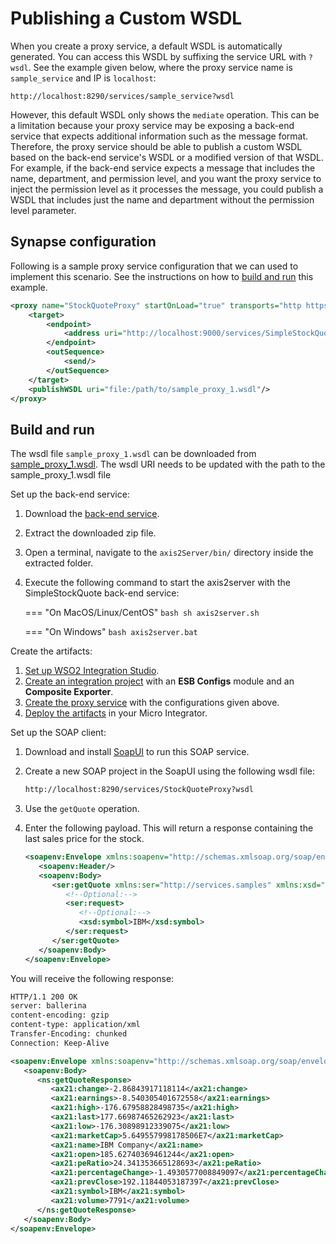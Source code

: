# Publishing a Custom WSDL
When you create a proxy service, a default WSDL is automatically
generated. You can access this WSDL by suffixing the service URL
with `?wsdl`. See the example given below, where the proxy service name is
`sample_service` and IP is `localhost`:

`http://localhost:8290/services/sample_service?wsdl`

However, this default WSDL only shows the `mediate`
operation. This can be a limitation because your proxy service may be
exposing a back-end service that expects additional information such as
the message format. Therefore, the proxy service should be able to
publish a custom WSDL based on the back-end service's WSDL or a modified
version of that WSDL. For example, if the back-end service expects a
message that includes the name, department, and permission level, and
you want the proxy service to inject the permission level as it
processes the message, you could publish a WSDL that includes just the
name and department without the permission level parameter.
    
## Synapse configuration
Following is a sample proxy service configuration that we can used to implement this scenario. See the instructions on how to [build and run](#build-and-run) this example.

```xml
<proxy name="StockQuoteProxy" startOnLoad="true" transports="http https" xmlns="http://ws.apache.org/ns/synapse">
    <target>
        <endpoint>
            <address uri="http://localhost:9000/services/SimpleStockQuoteService"/>
        </endpoint>
        <outSequence>
            <send/>
        </outSequence>
    </target>
    <publishWSDL uri="file:/path/to/sample_proxy_1.wsdl"/>
</proxy>
```

## Build and run

The wsdl file `sample_proxy_1.wsdl` can be downloaded from  [sample_proxy_1.wsdl](https://github.com/wso2-docs/WSO2_EI/blob/master/samples-protocol-switching/sample_proxy_1.wsdl). 
The wsdl URI needs to be updated with the path to the sample_proxy_1.wsdl file

Set up the back-end service:

1. Download the [back-end service](https://github.com/wso2-docs/WSO2_EI/blob/master/Back-End-Service/axis2Server.zip).
2. Extract the downloaded zip file.
3. Open a terminal, navigate to the `axis2Server/bin/` directory inside the extracted folder.
4. Execute the following command to start the axis2server with the SimpleStockQuote back-end service:
   
    === "On MacOS/Linux/CentOS"
         ```bash
         sh axis2server.sh
         ```
          
    === "On Windows"
         ```bash
         axis2server.bat
         ```

Create the artifacts:

1. [Set up WSO2 Integration Studio]({{base_path}}/integrate/develop/installing-wso2-integration-studio).
2. [Create an integration project]({{base_path}}/integrate/develop/create-integration-project) with an <b>ESB Configs</b> module and an <b>Composite Exporter</b>.
3. [Create the proxy service]({{base_path}}/integrate/develop/creating-artifacts/creating-a-proxy-service) with the configurations given above.
4. [Deploy the artifacts]({{base_path}}/integrate/develop/deploy-artifacts) in your Micro Integrator.

Set up the SOAP client: 

1. Download and install [SoapUI](https://www.soapui.org/downloads/soapui.html) to run this SOAP service.
2. Create a new SOAP project in the SoapUI using the following wsdl file:

   ```bash
   http://localhost:8290/services/StockQuoteProxy?wsdl
   ```
 
3.  Use the `getQuote` operation.
4.  Enter the following payload. This will return a response containing the last sales price for the stock.

    ```xml
    <soapenv:Envelope xmlns:soapenv="http://schemas.xmlsoap.org/soap/envelope/" xmlns:ser="http://services.samples" xmlns:xsd="http://services.samples/xsd">
       <soapenv:Header/>
       <soapenv:Body>
          <ser:getQuote xmlns:ser="http://services.samples" xmlns:xsd="http://services.samples/xsd">
             <!--Optional:-->
             <ser:request>
                <!--Optional:-->
                <xsd:symbol>IBM</xsd:symbol>
             </ser:request>
          </ser:getQuote>
       </soapenv:Body>
    </soapenv:Envelope>
    ```

You will receive the following response:

```xml
HTTP/1.1 200 OK
server: ballerina
content-encoding: gzip
content-type: application/xml
Transfer-Encoding: chunked
Connection: Keep-Alive

<soapenv:Envelope xmlns:soapenv="http://schemas.xmlsoap.org/soap/envelope/" xmlns:ns="http://services.samples" xmlns:ax21="http://services.samples/xsd">
   <soapenv:Body>
      <ns:getQuoteResponse>
         <ax21:change>-2.86843917118114</ax21:change>
         <ax21:earnings>-8.540305401672558</ax21:earnings>
         <ax21:high>-176.67958828498735</ax21:high>
         <ax21:last>177.66987465262923</ax21:last>
         <ax21:low>-176.30898912339075</ax21:low>
         <ax21:marketCap>5.649557998178506E7</ax21:marketCap>
         <ax21:name>IBM Company</ax21:name>
         <ax21:open>185.62740369461244</ax21:open>
         <ax21:peRatio>24.341353665128693</ax21:peRatio>
         <ax21:percentageChange>-1.4930577008849097</ax21:percentageChange>
         <ax21:prevClose>192.11844053187397</ax21:prevClose>
         <ax21:symbol>IBM</ax21:symbol>
         <ax21:volume>7791</ax21:volume>
      </ns:getQuoteResponse>
   </soapenv:Body>
</soapenv:Envelope>
```
